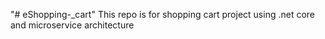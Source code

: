 "# eShopping-_cart" 
This repo is for shopping cart project using .net core and microservice architecture

